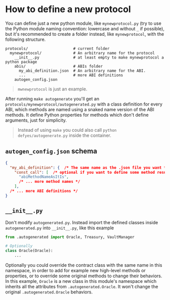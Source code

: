 # How to define a new protocol

You can define just a new python module, like `mynewprotocol.py` (try to use the Python module naming convention: lowercase and
without `_` if possible), but it's recommended to create a folder instead, like `mynewprotocol`, with the following
structure.

```
protocols/                    # current folder
  mynewprotocol/              # An arbitrary name for the protocol
    __init__.py               # at least empty to make mynewprotocol a python package
    abis/                     # ABIs folder
      my_abi_definition.json  # An arbitrary name for the ABI.
      ...                     # more ABI definitions
    autogen_config.json
```

> `mwnewprotocol` is just an example.

After running `make autogenerate` you'll get an `protocols/mynewprotocol/autogenerated.py` with a class definition for
every ABI, which methods are named using a snaked name version of the ABI methods. It define Python properties for
methods which don't define arguments, just for simplicity.

> Instead of using `make` you could also call `python defyes/autogenerate.py` inside the container.


## `autogen_config.json` schema
```json
{
  "my_abi_definition": {  /* The same name as the .json file you want to be included in autogeneration */
    "const_call": [  /* optional if you want to define some method results as invariant with respect to block_ids */
      "abiMethodNameAsItIs",
      /* ... more method names */
    ],
  /* ... more ABI definitions */
}
```

## `__init__.py`

Don't modify `autogenerated.py`. Instead import the defined classes inside `autogenerated.py` into `__init__.py`, like
this example

```python
from .autogenerated import Oracle, Treasury, VaultManager

# Optionally
class Oracle(Oracle):
    ...
```

Optionally you could override the contract class with the same name in this namespace, in order to add for example new high-level
methods or properties, or to override some original methods to change their behaviors. In this example, `Oracle` is a
new class in this module's namespace which inherits all the attributes from `.autogenerated.Oracle`. It won't change the
original `.autogenerated.Oracle` behaviors.
